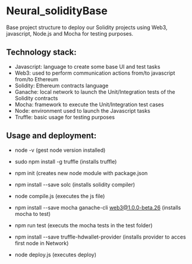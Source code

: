 # Neural_solidityBase
Base project structure to deploy our Solidity projects using Web3, javascript, Node.js and Mocha for testing purposes. 

## Technology stack:

* Javascript: language to create some base UI and test tasks
* Web3: used to perform communication actions from/to javascript from/to Ethereum
* Solidity: Ethereum contracts language
* Ganache: local network to launch the Unit/Integration tests of the Solidity contracts
* Mocha: framework to execute the Unit/Integration test cases
* Node: environment used to launch the Javascript tasks
* Truffle: basic usage for testing purposes

## Usage and deployment:

* node -v  (gest node version installed)
* sudo npm install -g truffle (installs truffle)
* npm init (creates new node module with package.json
* npm install --save solc  (installs solidity compiler)

* node compile.js (executes the js file)
* npm install --save mocha ganache-cli web3@1.0.0-beta.26 (installs mocha to test)
* npm run test (executs the mocha tests in the test folder)
* npm install --save truffle-hdwallet-provider (installs provider to acces first node in Network)
* node deploy.js (executes deploy)
